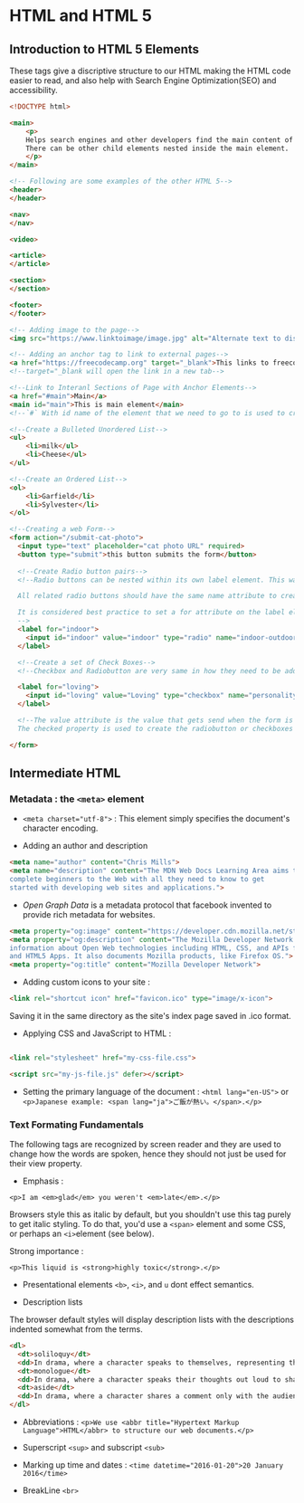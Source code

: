 # HTML and HTML 5

## Introduction to HTML 5 Elements

These tags give a discriptive structure to our HTML making the HTML code easier to read, and also help with Search Engine Optimization(SEO) and accessibility.

```html
<!DOCTYPE html>

<main>
    <p>
    Helps search engines and other developers find the main content of the page.
    There can be other child elements nested inside the main element.
    </p>
</main>

<!-- Following are some examples of the other HTML 5-->
<header>
</header>

<nav>
</nav>

<video>

<article>
</article>

<section>
</section>

<footer>
</footer>

<!-- Adding image to the page-->
<img src="https://www.linktoimage/image.jpg" alt="Alternate text to display when the image cannot be loaded.">

<!-- Adding an anchor tag to link to external pages-->
<a href="https://freecodecamp.org" target="_blank">This links to freecodecamp.org</a>
<!--target="_blank will open the link in a new tab-->

<!--Link to Interanl Sections of Page with Anchor Elements-->
<a href="#main">Main</a>
<main id="main">This is main element</main>
<!--`#` With id name of the element that we need to go to is used to create the link-->

<!--Create a Bulleted Unordered List-->
<ul>
    <li>milk</ul>
    <li>Cheese</ul>
</ul>

<!--Create an Ordered List-->
<ol>
    <li>Garfield</li>
    <li>Sylvester</li>
</ol>

<!--Creating a web Form-->
<form action="/submit-cat-photo">
  <input type="text" placeholder="cat photo URL" required>
  <button type="submit">this button submits the form</button>
  
  <!--Create Radio button pairs-->
  <!--Radio buttons can be nested within its own label element. This way it will automatically associate the button with the label.

  All related radio buttons should have the same name attribute to create a radio button group, this will make only one of them selectable at any time.

  It is considered best practice to set a for attribute on the label element, with a value that matches the value of the id attribute of the input element. This allows assistive technologies to create a linked relationship between the label and the child input element. 
  -->
  <label for="indoor">
    <input id="indoor" value="indoor" type="radio" name="indoor-outdoor">Indoor
  </label>

  <!--Create a set of Check Boxes-->
  <!--Checkbox and Radiobutton are very same in how they need to be added and hence the rules remain same-->

  <label for="loving">
    <input id="loving" value="Loving" type="checkbox" name="personality" checked> Loving
  </label>

  <!--The value attribute is the value that gets send when the form is submitted.
  The checked property is used to create the radiobutton or checkboxes that are checked by default-->

</form>


```

## Intermediate HTML

### Metadata : the `<meta>` element

* `<meta charset="utf-8">` : This element simply specifies the document's character encoding.

* Adding an author and description

```html
<meta name="author" content="Chris Mills">
<meta name="description" content="The MDN Web Docs Learning Area aims to provide
complete beginners to the Web with all they need to know to get
started with developing web sites and applications.">
```

* *Open Graph Data* is a metadata protocol that facebook invented to provide rich metadata for websites.

```html
<meta property="og:image" content="https://developer.cdn.mozilla.net/static/img/opengraph-logo.dc4e08e2f6af.png">
<meta property="og:description" content="The Mozilla Developer Network (MDN) provides
information about Open Web technologies including HTML, CSS, and APIs for both Web sites
and HTML5 Apps. It also documents Mozilla products, like Firefox OS.">
<meta property="og:title" content="Mozilla Developer Network">
```

* Adding custom icons to your site :

```html
<link rel="shortcut icon" href="favicon.ico" type="image/x-icon">
```

Saving it in the same directory as the site's index page saved in .ico format.

* Applying CSS and JavaScript to HTML :

```html

<link rel="stylesheet" href="my-css-file.css">

<script src="my-js-file.js" defer></script>

```

* Setting the primary language of the document : `<html lang="en-US">` or `<p>Japanese example: <span lang="ja">ご飯が熱い。</span>.</p>`

### Text Formating Fundamentals

The following tags are recognized by screen reader and they are used to change how the words are spoken, hence they should not just be used for their view property.

* Emphasis :

`<p>I am <em>glad</em> you weren't <em>late</em>.</p>`

Browsers style this as italic by default, but you shouldn't use this tag purely to get italic styling. To do that, you'd use a `<span>` element and some CSS, or perhaps an `<i>`element (see below).

Strong importance :

`<p>This liquid is <strong>highly toxic</strong>.</p>`

* Presentational elements `<b>`, `<i>`, and `u` dont effect semantics.

* Description lists

The browser default styles will display description lists with the descriptions indented somewhat from the terms.

```html
<dl>
  <dt>soliloquy</dt>
  <dd>In drama, where a character speaks to themselves, representing their inner thoughts or feelings and in the process relaying them to the audience (but not to other characters.)</dd>
  <dt>monologue</dt>
  <dd>In drama, where a character speaks their thoughts out loud to share them with the audience and any other characters present.</dd>
  <dt>aside</dt>
  <dd>In drama, where a character shares a comment only with the audience for humorous or dramatic effect. This is usually a feeling, thought, or piece of additional background information.</dd>
</dl>
```

* Abbreviations : `<p>We use <abbr title="Hypertext Markup Language">HTML</abbr> to structure our web documents.</p>`

* Superscript `<sup>` and subscript `<sub>`

* Marking up time and dates : `<time datetime="2016-01-20">20 January 2016</time>`

* BreakLine `<br>`
